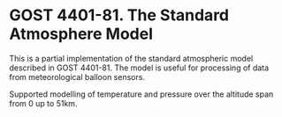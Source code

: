 # GOST 4401-81. The Standard Atmosphere Model

This is a partial implementation of the standard atmospheric model described in GOST 4401-81.
The model is useful for processing of data from meteorological balloon sensors.

Supported modelling of temperature and pressure over the altitude span from 0 up to 51km.
